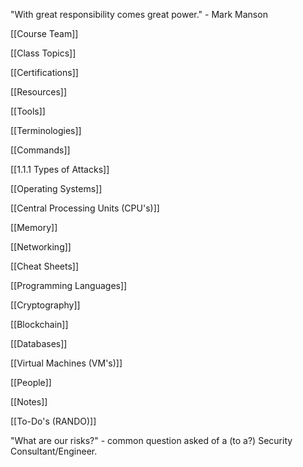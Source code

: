 "With great responsibility comes great power." - Mark Manson

[[Course Team]]

[[Class Topics]]

[[Certifications]]

[[Resources]]

[[Tools]]

[[Terminologies]]

[[Commands]]

[[1.1.1 Types of Attacks]]

[[Operating Systems]]

[[Central Processing Units (CPU's)]]

[[Memory]]

[[Networking]]

[[Cheat Sheets]]

[[Programming Languages]]

[[Cryptography]]

[[Blockchain]]

[[Databases]]

[[Virtual Machines (VM's)]]

[[People]]



[[Notes]]

[[To-Do's (RANDO)]]


"What are our risks?" - common question asked of a (to a?) Security Consultant/Engineer.